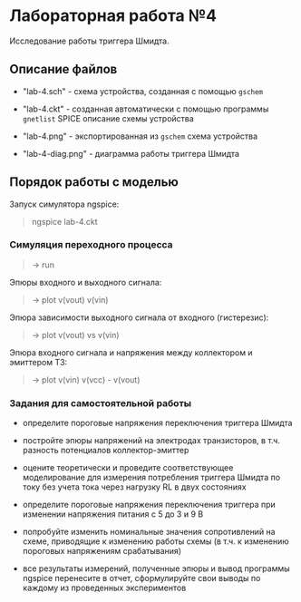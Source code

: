 # Лабораторная работа №4
Исследование работы триггера Шмидта.

## Описание файлов

* "lab-4.sch" - схема устройства, созданная с помощью `gschem`

* "lab-4.ckt" - созданная автоматически с помощью программы `gnetlist`
SPICE описание схемы устройства

* "lab-4.png" - экспортированная из `gschem` схема устройства

* "lab-4-diag.png" - диаграмма работы триггера Шмидта

## Порядок работы с моделью

Запуск симулятора ngspice:

> ngspice lab-4.ckt

### Симуляция переходного процесса

> -> run

Эпюры входного и выходного сигнала:

> -> plot v(vout) v(vin)

Эпюра зависимости выходного сигнала от входного (гистерезис):

> -> plot v(vout) vs v(vin)

Эпюра входного сигнала и напряжения между коллектором и эмиттером T3:

> -> plot v(vin) v(vcc) - v(vout)

### Задания для самостоятельной работы

* определите пороговые напряжения переключения триггера Шмидта

* постройте эпюры напряжений на электродах транзисторов,
в т.ч. разность потенциалов коллектор-эмиттер

* оцените теоретически и проведите соответствующее моделирование для
измерения потребления триггера Шмидта по току без учета тока через нагрузку RL
в двух состояниях

* определите пороговые напряжения переключения триггера при изменении
напряжения питания с 5 до 3 и 9 В

* попробуйте изменить номинальные значения сопротивлений на схеме,
приводящие к изменению работы схемы
(в т.ч. к изменению пороговых напряжениям срабатывания)

* все результаты измерений, полученные эпюры и вывод программы ngspice
перенесите в отчет, сформулируйте свои выводы по каждому из проведенных
экспериментов


